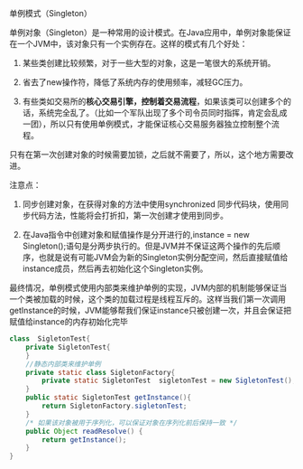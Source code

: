 
单例模式（Singleton）

单例对象（Singleton）是一种常用的设计模式。在Java应用中，单例对象能保证在一个JVM中，该对象只有一个实例存在。这样的模式有几个好处：

1. 某些类创建比较频繁，对于一些大型的对象，这是一笔很大的系统开销。

2. 省去了new操作符，降低了系统内存的使用频率，减轻GC压力。

3. 有些类如交易所的**核心交易引擎，控制着交易流程**，如果该类可以创建多个的话，系统完全乱了。（比如一个军队出现了多个司令员同时指挥，肯定会乱成一团），所以只有使用单例模式，才能保证核心交易服务器独立控制整个流程。

只有在第一次创建对象的时候需要加锁，之后就不需要了，所以，这个地方需要改进。

注意点：

1. 同步创建对象，在获得对象的方法中使用synchronized 同步代码块，使用同步代码方法，性能将会打折扣，第一次创建才使用到同步。

2. 在Java指令中创建对象和赋值操作是分开进行的,instance = new Singleton();语句是分两步执行的。但是JVM并不保证这两个操作的先后顺序，也就是说有可能JVM会为新的Singleton实例分配空间，然后直接赋值给instance成员，然后再去初始化这个Singleton实例。


最终情况，单例模式使用内部类来维护单例的实现，JVM内部的机制能够保证当一个类被加载的时候，这个类的加载过程是线程互斥的。这样当我们第一次调用getInstance的时候，JVM能够帮我们保证instance只被创建一次，并且会保证把赋值给instance的内存初始化完毕


```java
class  SigletonTest{
    private SigletonTest{
    }
    //静态内部类来维护单例
    private static class SigletonFactory{
        private static SigletonTest  sigletonTest = new SigletonTest();
    }
    public static SigletonTest getInstance(){
        return SigletonFactory.sigletonTest;
    }
    /* 如果该对象被用于序列化，可以保证对象在序列化前后保持一致 */
    public Object readResolve() {
        return getInstance();
    }
}
```
